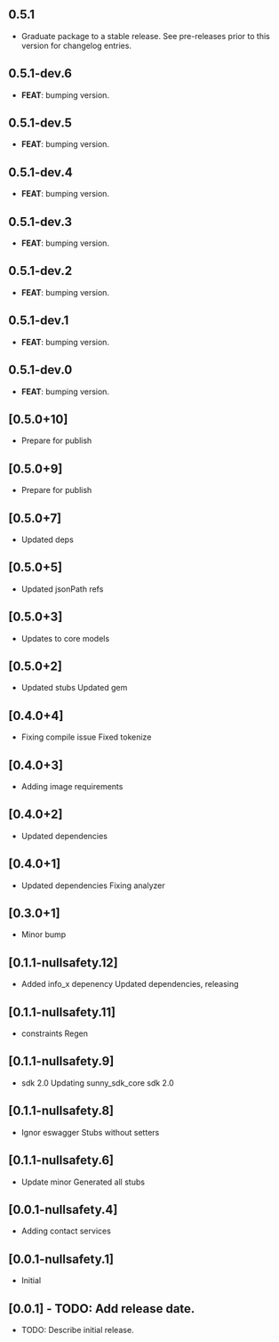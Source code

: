## 0.5.1

 - Graduate package to a stable release. See pre-releases prior to this version for changelog entries.

## 0.5.1-dev.6

 - **FEAT**: bumping version.

## 0.5.1-dev.5

 - **FEAT**: bumping version.

## 0.5.1-dev.4

 - **FEAT**: bumping version.

## 0.5.1-dev.3

 - **FEAT**: bumping version.

## 0.5.1-dev.2

 - **FEAT**: bumping version.

## 0.5.1-dev.1

 - **FEAT**: bumping version.

## 0.5.1-dev.0

 - **FEAT**: bumping version.

## [0.5.0+10]
 * Prepare for publish

## [0.5.0+9]
 * Prepare for publish

## [0.5.0+7]
 * Updated deps

## [0.5.0+5]
 * Updated jsonPath refs

## [0.5.0+3]
 * Updates to core models

## [0.5.0+2]
 * Updated stubs
Updated gem

## [0.4.0+4]
 * Fixing compile issue
Fixed tokenize

## [0.4.0+3]
 * Adding image requirements

## [0.4.0+2]
 * Updated dependencies

## [0.4.0+1]
 * Updated dependencies
Fixing analyzer

## [0.3.0+1]
 * Minor bump

## [0.1.1-nullsafety.12]
 * Added info_x depenency
Updated dependencies, releasing

## [0.1.1-nullsafety.11]
 * constraints
Regen

## [0.1.1-nullsafety.9]
 * sdk 2.0
Updating sunny_sdk_core
sdk 2.0

## [0.1.1-nullsafety.8]
 * Ignor eswagger
Stubs without setters

## [0.1.1-nullsafety.6]
 * Update minor
Generated all stubs

## [0.0.1-nullsafety.4]
 * Adding contact services

## [0.0.1-nullsafety.1]
 * Initial

## [0.0.1] - TODO: Add release date.

* TODO: Describe initial release.

